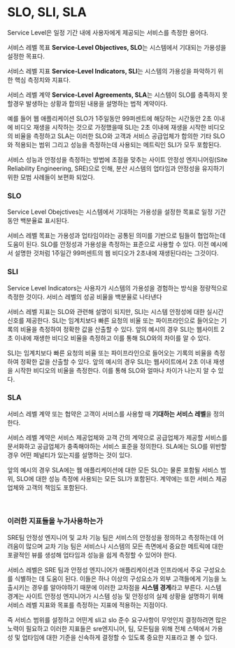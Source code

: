 # SLO, SLI, SLA


Service Level은 일정 기간 내에 사용자에게 제공되는 서비스를 측정한 용어다.

서비스 레벨 목표 **Service-Level Objectives, SLO**는 시스템에서 기대되는 가용성을 설정한 목표다.

서비스 레벨 지표 **Service-Level Indicators, SLI**는 시스템의 가용성을 파악하기 위한 핵심 측정치와 지표다.

서비스 레벨 계약 **Service-Level Agreements, SLA**는 시스템이 SLO를 충족하지 못할경우 발생하는 상황과 합의된 내용을 설명하는 법적 계약이다.

예를 들어 웹 애플리케이션 SLO가 1주일동안 99퍼센트에 해당하는 시간동안 2초 이내에 비디오 재생을 시작하는 것으로 가정했을때 SLI는 2초 이내에 재생을 시작한 비디오의 비율을 측정하고 SLA는 이러한 SLO와 고객과 서비스 공급업체가 합의한 기타 SLO와 적용되는 범위 그리고 성능을 측정하는데 사용되는 메트릭인 SLI가 모두 포함된다.

서비스 성능과 안정성을 측정하는 방법에 초점을 맞추는 사이트 안정성 엔지니어링(Site Reliability Engineering, SRE)으로 인해, 분산 시스템의 업타임과 안정성을 유지하기 위한 모범 사례들이 보편화 되었다.


### SLO

Service Level Obejctives는 시스템에서 기대하는 가용성을 설정한 목표로 일정 기간동안 백분율료 표시된다.

서비스 레벨 목표는 가용성과 업타임이라는 공통된 의미를 기반으로 팀들이 협업하는데 도움이 된다. SLO를 안정성과 가용성을 측정하는 표준으로 사용할 수 있다. 이전 예시에서 설명한 것처럼 1주일간 99퍼센트의 웹 비디오가 2초내에 재생된다라는 그것이다.

### SLI

Service Level Indicators는 사용자가 시스템의 가용성을 경험하는 방식을 정량적으로 측정한 것이다. 서비스 레벨의 성공 비율을 백분율로 나타낸다

서비스 레벨 지표는 SLO와 관련해 설명이 되지만, SLI는 시스템 안정성에 대한 실시간 신호를 제공한다. SLI는 임계치보다 빠른 요청의 비율 또는 파이프라인으로 들어오는 기록의 비율을 측정하여 정확한 값을 산출할 수 있다. 앞의 예시의 경우 SLI는 웹사이트 2초 이내에 재생한 비디오 비율을 측정하고 이를 통해 SLO와의 차이를 알 수 있다.

SLI는 임계치보다 빠른 요청의 비율 또는 파이프라인으로 들어오는 기록의 비율을 측정하여 정확한 값을 산출할 수 있다. 앞의 예시의 경우 SLI는 웹사이트에서 2초 이내 재생을 시작한 비디오의 비율을 측정한다. 이를 통해 SLO와 얼마나 차이가 나는지 알 수 있다.

### SLA

서비스 레벨 계약 또는 협약은 고객이 서비스를 사용할 때 **기대하는 서비스 레벨**을 정의한다.

서비스 레벨 계약은 서비스 제공업체와 고객 간의 계약으로 공급업체가 제공할 서비스를 문서화하고 공급업체가 충족해야하는 서비스 표준을 정의한다. SLA에는 SLO를 위반할 경우 어떤 페널티가 있는지를 설명하는 것이 있다.

앞의 예시의 경우 SLA에는 웹 애플리케이션에 대한 모든 SLO는 물론 포함될 서비스 범위, SLO에 대한 성능 측정에 사용되는 모든 SLI가 포함된다. 계약에는 또한 서비스 제공업체와 고객의 책임도 포함된다.

<br>

### 이러한 지표들을 누가사용하는가

SRE팀 안정성 엔지니어 및 교차 기능 팀은 서비스의 안정성을 정의하고 측정하는데 어려움이 많으며 교차 기능 팀은 서비스나 시스템의 모든 측면에서 중요한 메트릭에 대한 포괄적인 뷰를 생성해 업타임과 성능을 쉽게 측정할 수 있어야 한다.

서비스 레벨은 SRE 팀과 안정성 엔지니어가 애플리케이션과 인프라에서 주요 구성요소를 식별하는 데 도움이 된다. 이들은 하나 이상의 구성요소가 외부 고객들에게 기능을 노출시키는 경우를 알아야하기 때문에 이러한 교차점을 **시스템 경계**라고 부른다. 시스템 경계는 사이트 안정성 엔지니어가 시스템 성능 및 안정성의 실제 상황을 설명하기 위해 서비스 레벨 지표와 목표를 측정하는 지표에 적용하는 지점이다.

즉 서비스 범위를 설정하고 어떤게 sli고 slo 준수 요구사항이 무엇인지 결정하려면 많은 노력이 필요하고 이러한 지표들은 sre엔지니어, 팀, 모든팀을 위해 전체 스텍에서 가용성 및 업타임에 대한 기준을 신속하게 결정할 수 있도록 중요한 지표라고 볼 수 있다.


